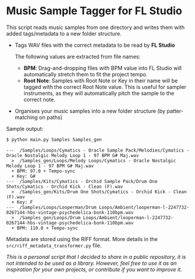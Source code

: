 # Music Sample Tagger for FL Studio

This script reads music samples from one directory and writes them with added tags/metadata to a new folder structure.

* Tags WAV files with the correct metadata to be read by **FL Studio**

  The following values are extracted from file names:
    - **BPM**: Drag-and-dropping files with BPM value into FL Studio will automatically stretch them to fit the project tempo.
    - **Root Note**: Samples with Root Note or Key in their name will be tagged with the correct Root Note value. This is useful for sampler instruments, as they will automatically pitch the sample to the correct note.

* Organises your music samples into a new folder structure (by patter-matching on paths)

Sample output:
```bash
$ python main.py Samples Samples_gen
```
```
---  /Samples/Loops/Cymatics - Oracle Sample Pack/Melodies/Cymatics - Oracle Nostalgic Melody Loop 1 - 97 BPM G# Maj.wav
  >  /Samples_gen/Loops/Melody Loops/Cymatics - Oracle Nostalgic Melody Loop 1 - 97 BPM G# Maj.wav
  + BPM: 97.0 + Tempo-sync
  + Key: G#
---  /Samples/Kits/Cymatics - Orchid Sample Pack/Drum One Shots/Cymatics - Orchid Kick - Clean (F).wav
  >  /Samples_gen/Kits/Drum One Shots/Cymatics - Orchid Kick - Clean (F).wav
  + Key: F
---  /Samples/Loops/Looperman/Drum Loops/Ambient/looperman-l-2247732-0267144-hbs-vintage-psychedelica-bonk-110bpm.wav
  >  /Samples_gen/Loops/Drum Loops/Ambient/looperman-l-2247732-0267144-hbs-vintage-psychedelica-bonk-110bpm.wav
  + BPM: 110.0 + Tempo-sync
```

Metadata are stored using the RIFF format. More details in the `src/riff_metadata_transformer.py` file.

_This is a personal script that I decided to share in a public repository, it is not intended to be used as a library.
However, feel free to use it as an inspiration for your own projects, or contribute if you want to improve it._

